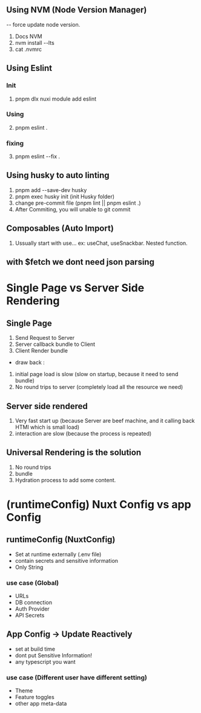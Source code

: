 ## Using NVM (Node Version Manager)

-- force update node version.

1. Docs NVM
2. nvm install --lts
3. cat .nvmrc

## Using Eslint

### Init

1. pnpm dlx nuxi module add eslint

### Using

2. pnpm eslint .

### fixing

3. pnpm eslint --fix .

## Using husky to auto linting

1. pnpm add --save-dev husky
2. pnpm exec husky init (init Husky folder)
3. change pre-commit file (pnpm lint || pnpm eslint .)
4. After Commiting, you will unable to git commit

## Composables (Auto Import)

1. Ussually start with use... ex: useChat, useSnackbar. Nested function.

## with $fetch we dont need json parsing

# Single Page vs Server Side Rendering

## Single Page

1. Send Request to Server
2. Server callback bundle to Client
3. Client Render bundle

- draw back :

1. initial page load is slow (slow on startup, because it need to send bundle)
2. No round trips to server (completely load all the resource we need)

## Server side rendered

1. Very fast start up (because Server are beef machine, and it calling back HTMl which is small load)
2. interaction are slow (because the process is repeated)

## Universal Rendering is the solution

1. No round trips
2. bundle
3. Hydration process to add some content.

# (runtimeConfig) Nuxt Config vs app Config

## runtimeConfig (NuxtConfig)

- Set at runtime externally (.env file)
- contain secrets and sensitive information
- Only String

### use case (Global)

- URLs
- DB connection
- Auth Provider
- API Secrets

## App Config -> Update Reactively

- set at build time
- dont put Sensitive Information!
- any typescript you want

### use case (Different user have different setting)

- Theme
- Feature toggles
- other app meta-data
